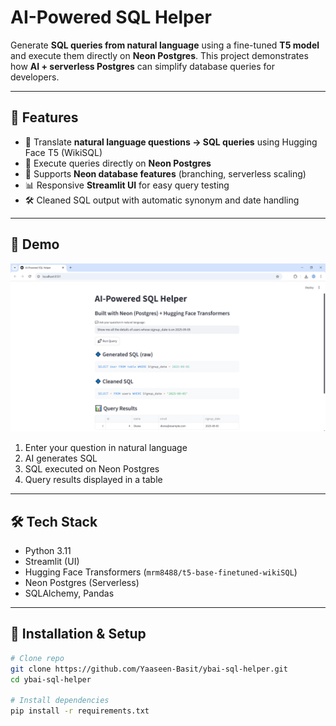#  AI-Powered SQL Helper

Generate **SQL queries from natural language** using a fine-tuned **T5 model** and execute them directly on **Neon Postgres**. This project demonstrates how **AI + serverless Postgres** can simplify database queries for developers.

---

## 🌟 Features

- 🧠 Translate **natural language questions → SQL queries** using Hugging Face T5 (WikiSQL)
- 🚀 Execute queries directly on **Neon Postgres**
- 🌿 Supports **Neon database features** (branching, serverless scaling)
- 📊 Responsive **Streamlit UI** for easy query testing
- 🛠 Cleaned SQL output with automatic synonym and date handling

---

## 🎥 Demo

![Demo](./demo/demo.png)

1. Enter your question in natural language
2. AI generates SQL
3. SQL executed on Neon Postgres
4. Query results displayed in a table

---

## 🛠 Tech Stack

- Python 3.11
- Streamlit (UI)
- Hugging Face Transformers (`mrm8488/t5-base-finetuned-wikiSQL`)
- Neon Postgres (Serverless)
- SQLAlchemy, Pandas

---

## 🚀 Installation & Setup

```bash
# Clone repo
git clone https://github.com/Yaaseen-Basit/ybai-sql-helper.git
cd ybai-sql-helper

# Install dependencies
pip install -r requirements.txt
